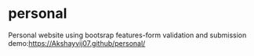 # personal
Personal website using bootsrap
features-form validation and submission
demo:https://Akshayvij07.github/personal/
